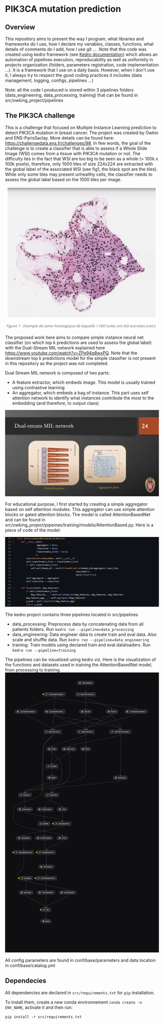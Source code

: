 # PIK3CA mutation prediction

## Overview

This repository aims to present the way I program, what libraries and frameworks do I use, how I declare my variables, classes, functions, what details of comments do I add, how I use git ... .Note that this code was created using kedro framework (see [Kedro documentation](https://kedro.readthedocs.io)) which allows an automation of pipelines execution, reproducability as well as uniformity in projects organization (folders, parameters registration, code implementation ...). It is a framework that I use on a daily basis. 
However, when I don't use it, I always try to respect the good coding practices it includes (data management, logging, configs, pipelines ...)


Note: all the code I produced is stored within 3 pipelines folders (data_engineering, data_processing, training) that can be found in src/owking_project/pipelines
## The PIK3CA challenge

This is a challenge that focused on Multiple Instance Learning prediction to detect PIK3CA mutation in breast cancer. The project was created by Owkin and ENS-ParisSaclay. More details can be found here: https://challengedata.ens.fr/challenges/98. 
In few words, the goal of the challenge is to create a classifier that is able to assess if a Whole Slide Image (WSI) comes from a tissue with PIK3CA mutation or not. The difficulty lies in the fact that WSI are too big to be seen as a whole (> 100k x 100k pixels), therefore, only 1000 tiles of size 224x224 are extracted with the global label of the associated WSI (see fig1, the black spot are the tiles). While only some tiles may present unhealthy cells, the classifier needs to assess the global label based on the 1000 tiles per image. 

![Alt text](images/WSI.png)


The proposed work here aims to compare simple instance neural net classifier (on which top k predictions are used to assess the global label) with the Dual-Stream MIL network explained here https://www.youtube.com/watch?v=ZPe94q8wxPQ. Note that the downstream top k predictions model for the simple classifier is not present in this repository as the project was not completed. 

Dual Stream MIL network is composed of two parts: 
- A feature extractor, which embeds image. This model is usually trained using contrastive learning 
- An aggregator, which embeds a bag of instance. This part uses self attention network to identify what instances contribute the most to the embedding (and therefore, to output class)

![Alt text](images/DualStreamNet.png)

For educational purpose, I first started by creating a simple aggregator based on self attention modules. This aggregator can use simple attention blocks or gated attention blocks. The model is called AttentionBasedNet and can be found in src/owking_project/pipeines/training/models/AttentionBased.py. Here is a piece of code of the model:

![Alt text](images/code_piece.png)


The kedro project contains three pipelines located in src/pipelines
- data_processing: Preprocess data by concatenating data from all patients folders. Run `kedro run --pipeline=data_processing`
- data_engineering: Data engineer data to create train and eval data. Also scale and shuffle data. Run `kedro run --pipeline=data_engineering`
- training: Train models using declared train and eval dataloaders. Run `kedro run --pipeline=training`

The pipelines can be visualized using kedro viz. Here is the visualization of the functions and datasets used in training the AttentionBasedNet model, from processing to training. 
![Alt text](images/kedro-pipeline_png.png)

All config parameters are found in conf/base/parameters and data location in conf/base/catalog.yml

## Dependecies

All dependencies are declared in `src/requirements.txt` for `pip` installation.

To install them, create a new conda environnement `conda create -n ENV_NAME`, activate it and then run:

```
pip install -r src/requirements.txt
```
